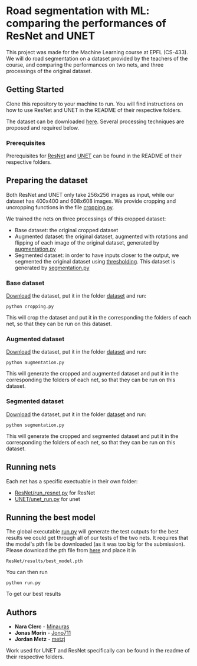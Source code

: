# Road segmentation with ML: comparing the performances of ResNet and UNET

This project was made for the Machine Learning course at EPFL (CS-433). We will do road segmentation on a dataset provided by the teachers of the course, and comparing the performances on two nets, and three processings of the original dataset.

## Getting Started

Clone this repository to your machine to run. You will find instructions on how to use ResNet and UNET in the README of their respective folders.

The dataset can be downloaded [here](https://github.com/epfml/ML_course/tree/master/projects/project2/project_road_segmentation/Datasets). Several processing techniques are proposed and required below.

### Prerequisites

Prerequisites for [ResNet](ResNet/README.md) and [UNET](UNET/README.md) can be found in the README of their respective folders.

## Preparing the dataset

Both ResNet and UNET only take 256x256 images as input, while our dataset has 400x400 and 608x608 images. We provide cropping and uncropping functions in the file [cropping.py](cropping.py).

We trained the nets on three processings of this cropped dataset:
* Base dataset: the original cropped dataset
* Augmented dataset: the original dataset, augmented with rotations and flipping of each image of the original dataset, generated by [augmentation.py](augmentation.py)
* Segmented dataset: in order to have inputs closer to the output, we segmented the original dataset using [thresholding](https://en.wikipedia.org/wiki/Thresholding_(image_processing)). This dataset is generated by [segmentation.py](segmentation.py)

### Base dataset
[Download](https://github.com/epfml/ML_course/tree/master/projects/project2/project_road_segmentation/Datasets) the dataset, put it in the folder [dataset](dataset) and run:
```
python cropping.py
```
This will crop the dataset and put it in the corresponding the folders of each net, so that they can be run on this dataset.

### Augmented dataset
[Download](https://github.com/epfml/ML_course/tree/master/projects/project2/project_road_segmentation/Datasets) the dataset, put it in the folder [dataset](dataset) and run:
```
python augmentation.py
```
This will generate the cropped and augmented dataset and put it in the corresponding the folders of each net, so that they can be run on this dataset.

### Segmented dataset
[Download](https://github.com/epfml/ML_course/tree/master/projects/project2/project_road_segmentation/Datasets) the dataset, put it in the folder [dataset](dataset) and run:
```
python segmentation.py
```
This will generate the cropped and segmented dataset and put it in the corresponding the folders of each net, so that they can be run on this dataset.

## Running nets

Each net has a specific exectuable in their own folder:
* [ResNet/run_resnet.py](ResNet/run.py) for ResNet
* [UNET/unet_run.py](UNET/unet_run.py) for unet

## Running the best model
The global executable [run.py](run.py) will generate the test outputs for the best results we could get through all of our tests of the two nets. It requires that the model's pth file be downloaded (as it was too big for the submission).
Please download the pth file from [here](https://drive.google.com/file/d/1V6E3lmDm7x1lg6DBgGgR732iWKyZvbeM/view?usp=sharing) and place it in
```
ResNet/results/best_model.pth
```
You can then run
```
python run.py
```
To get our best results

## Authors

* **Nara Clerc**  - [Minauras](https://github.com/Minauras)
* **Jonas Morin** - [Jono711](https://github.com/Jono711)
* **Jordan Metz** - [metzj](https://github.com/metzj)

Work used for UNET and ResNet specifically can be found in the readme of their respective folders.
